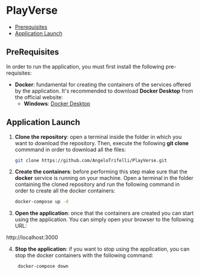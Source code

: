 # PlayVerse

- [Prerequisites](#prerequisites)
- [Application Launch](#application-launch)

## PreRequisites

In order to run the application, you must first install the following pre-requisites:

- **Docker**: fundamental for creating the containers of the services offered by the application. It's recommended to download **Docker Desktop** from the official website:
  - **Windows**: [Docker Desktop](https://www.docker.com/products/docker-desktop)

## Application Launch
1. **Clone the repository**: open a terminal inside the folder in which you want to download the repository. Then, execute the following **git clone** commmand in order to download all the files:

   ```bash
   git clone https://github.com/AngeloTrifelli/PlayVerse.git
   ```
   
2. **Create the containers**: before performing this step make sure that the **docker** service is running on your machine. Open a terminal in the folder containing the cloned repository and run the following command in order to create all the docker containers:

   ```bash
   docker-compose up -d 
   ```

3. **Open the application**: once that the containers are created you can start using the application. You can simply open your browser to the following URL:

  http://localhost:3000

4. **Stop the application**: if you want to stop using the application, you can stop the docker containers with the following command:

   ```bash
    docker-compose down
   ```
